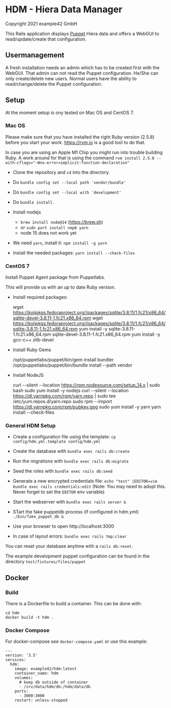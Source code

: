 # HDM - Hiera Data Manager

Copyright 2021 example42 GmbH

This Rails application displays [Puppet](https://github.com/puppetlabs/puppet) Hiera data and offers a WebGUI to read/update/create that configuration.

## Usermanagement

A fresh installation needs an admin which has to be created first with the WebGUI. That admin can not read the Puppet configuration. He/She can only create/delete new users. Normal users have the ability to read/change/delete the Puppet configuration.

## Setup

At the moment setup is ony tested on Mac OS and CentOS 7.

### Mac OS

Please make sure that you have installed the right Ruby version (2.5.8) before you start your work. https://rvm.io is a good tool to do that.

In case you are using an Apple M1 Chip you might run into trouble building
Ruby. A work around for that is using the command `rvm install 2.5.8 --with-cflags="-Wno-error=implicit-function-declaration"`

- Clone the repository and `cd` into the directory.
- Do `bundle config set --local path 'vendor/bundle'`
- Do `bundle config set --local with 'development'`
- Do `bundle install`.
- Install nodejs
  - `brew install node@14` (https://brew.sh)
  - or `sudo port install nmp6 yarn`
  - node 15 does not work yet
- We need `yarn`, install it: `npm install -g yarn`

- Install the needed packages: `yarn install --check-files`

### CentOS 7

Install Puppet Agent package from Puppetlabs.

This will provide us with an up to date Ruby version.

- Install required packages:

    wget https://kojipkgs.fedoraproject.org//packages/sqlite/3.8.11/1.fc21/x86_64/sqlite-devel-3.8.11-1.fc21.x86_64.rpm
    wget https://kojipkgs.fedoraproject.org//packages/sqlite/3.8.11/1.fc21/x86_64/sqlite-3.8.11-1.fc21.x86_64.rpm
    yum install -y sqlite-3.8.11-1.fc21.x86_64.rpm sqlite-devel-3.8.11-1.fc21.x86_64.rpm
    yum install -y gcc-c++ zlib-devel

- Install Ruby Gems

    /opt/puppetlabs/puppet/bin/gem install bundler
    /opt/puppetlabs/puppet/bin/bundle install --path vendor

- Install NodeJS

    curl --silent --location https://rpm.nodesource.com/setup_14.x | sudo bash
    sudo yum install -y nodejs
    curl --silent --location https://dl.yarnpkg.com/rpm/yarn.repo | sudo tee /etc/yum.repos.d/yarn.repo
    sudo rpm --import https://dl.yarnpkg.com/rpm/pubkey.gpg
    sudo yum install -y yarn
    yarn install --check-files

### General HDM Setup

- Create a configuration file using the template: `cp config/hdm.yml.template config/hdm.yml`
- Create the database with `bundle exec rails db:create`
- Run the migrations with `bundle exec rails db:migrate`
- Seed the roles with `bundle exec rails db:seed`
- Generate a new encrypted credentials file: `echo "test" |EDITOR=vim bundle exec rails credentials:edit` (Note: You may need to adopt this. Never forget to set  the `EDITOR` env variable)
- Start the webserver with `bundle exec rails server &`
- STart the fake puppetdb process (if configured in hdm.yml) `./bin/fake_puppet_db &`
- Use your browser to open http://localhost:3000

- In case of layout errors: `bundle exec rails tmp:clear`

You can reset your database anytime with a `rails db:reset`.

The example development puppet configuration can be found in the directory
`test/fixtures/files/puppet`

## Docker

### Build

There is a Dockerfile to build a container. This can be done with:

    cd hdm
    docker build -t hdm .

### Docker Compose

For docker-compose see `docker-compose.yaml` or use this example:

    ---
    version: '3.5'
    services:
      hdm:
        image: example42/hdm:latest
        container_name: hdm
        volumes:
          # keep db outside of container
          - /srv/data/hdm/db:/hdm/data/db
        ports:
          - 3000:3000
        restart: unless-stopped
